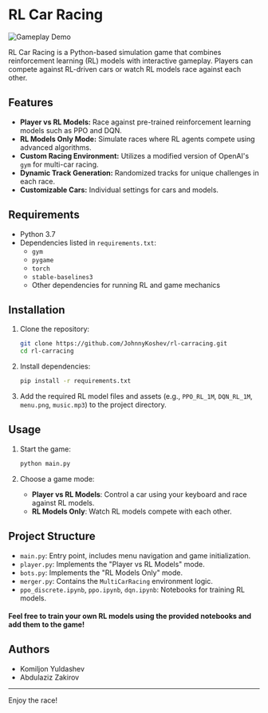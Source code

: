 # RL Car Racing

![Gameplay Demo](visuals/gameplay.gif)

RL Car Racing is a Python-based simulation game that combines reinforcement learning (RL) models with interactive
gameplay. Players can compete against RL-driven cars or watch RL models race against each other.

## Features

- **Player vs RL Models:** Race against pre-trained reinforcement learning models such as PPO and DQN.
- **RL Models Only Mode:** Simulate races where RL agents compete using advanced algorithms.
- **Custom Racing Environment:** Utilizes a modified version of OpenAI's `gym` for multi-car racing.
- **Dynamic Track Generation:** Randomized tracks for unique challenges in each race.
- **Customizable Cars:** Individual settings for cars and models.

## Requirements

- Python 3.7
- Dependencies listed in `requirements.txt`:
    - `gym`
    - `pygame`
    - `torch`
    - `stable-baselines3`
    - Other dependencies for running RL and game mechanics

## Installation

1. Clone the repository:
   ```bash
   git clone https://github.com/JohnnyKoshev/rl-carracing.git
   cd rl-carracing
   ```

2. Install dependencies:
   ```bash
   pip install -r requirements.txt
   ```

3. Add the required RL model files and assets (e.g., `PPO_RL_1M`, `DQN_RL_1M`, `menu.png`, `music.mp3`) to the project
   directory.

## Usage

1. Start the game:
   ```bash
   python main.py
   ```

2. Choose a game mode:
    - **Player vs RL Models**: Control a car using your keyboard and race against RL models.
    - **RL Models Only**: Watch RL models compete with each other.

## Project Structure

- `main.py`: Entry point, includes menu navigation and game initialization.
- `player.py`: Implements the "Player vs RL Models" mode.
- `bots.py`: Implements the "RL Models Only" mode.
- `merger.py`: Contains the `MultiCarRacing` environment logic.
- `ppo_discrete.ipynb`, `ppo.ipynb`, `dqn.ipynb`: Notebooks for training RL models.

#### Feel free to train your own RL models using the provided notebooks and add them to the game!

## Authors

- Komiljon Yuldashev
- Abdulaziz Zakirov

---

Enjoy the race!
